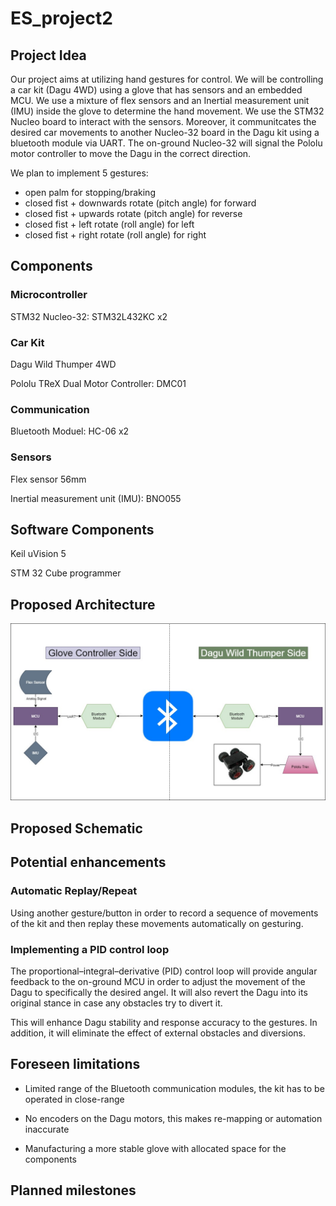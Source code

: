 # ES_project2

## Project Idea


Our project aims at utilizing hand gestures for control. We will be controlling a car kit (Dagu 4WD) using a glove that has sensors and an embedded MCU. We use a mixture of flex sensors and an Inertial measurement unit (IMU) inside the glove to determine the hand movement. We use the STM32 Nucleo board to interact with the sensors. Moreover, it communitcates the desired car movements to another Nucleo-32 board in the Dagu kit using a bluetooth module via UART. The on-ground Nucleo-32 will signal the Pololu motor controller to move the Dagu in the correct direction.

We plan to implement 5 gestures:
-  open palm for stopping/braking 
-  closed fist + downwards rotate (pitch angle) for forward
-  closed fist + upwards rotate (pitch angle) for reverse
-  closed fist + left rotate (roll angle) for left
-  closed fist + right rotate (roll angle) for right



## Components 

### Microcontroller 

STM32 Nucleo-32: STM32L432KC x2

### Car Kit

Dagu Wild Thumper 4WD

Pololu TReX Dual Motor Controller: DMC01

### Communication 

Bluetooth Moduel: HC-06 x2

### Sensors 

Flex sensor 56mm

Inertial measurement unit (IMU): BNO055


## Software Components 

Keil uVision 5

STM 32 Cube programmer 

## Proposed Architecture
![Getting Started](ES_P2_Architecture.jpg)

## Proposed Schematic


## Potential enhancements 

### Automatic Replay/Repeat

Using another gesture/button in order to record a sequence of movements of the kit and then replay these movements automatically on gesturing. 

### Implementing a PID control loop

The proportional–integral–derivative (PID) control loop will provide angular feedback to the on-ground MCU in order to adjust the movement of the Dagu to specifically the desired angel. It will also revert the Dagu into its original stance in case any obstacles try to divert it.   

This will enhance Dagu stability and response accuracy to the gestures. In addition, it will eliminate the effect of external obstacles and diversions. 

## Foreseen  limitations

- Limited range of the Bluetooth communication modules, the kit has to be operated in close-range

- No encoders on the Dagu motors, this makes re-mapping or automation inaccurate

- Manufacturing a more stable glove with allocated space for the components


## Planned milestones 